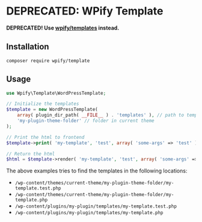 # DEPRECATED: WPify Template

**DEPRECATED! Use [wpify/templates](https://github.com/wpify/templates) instead.**

## Installation

`composer require wpify/template`

## Usage

```php
use Wpify\Template\WordPressTemplate;

// Initialize the templates
$template = new WordPressTemplate(
	array( plugin_dir_path( __FILE__ ) . 'templates' ), // path to template files in plugin
	'my-plugin-theme-folder' // folder in current theme
);

// Print the html to frontend 
$template->print( 'my-template', 'test', array( 'some-args' => 'test' ) );

// Return the html
$html = $template->render( 'my-template', 'test', array( 'some-args' => 'test' ) );
```

The above examples tries to find the templates in the following locations:

* `/wp-content/themes/current-theme/my-plugin-theme-folder/my-template.test.php`
* `/wp-content/themes/current-theme/my-plugin-theme-folder/my-template.php`
* `/wp-content/plugins/my-plugin/templates/my-template.test.php`
* `/wp-content/plugins/my-plugin/templates/my-template.php`
